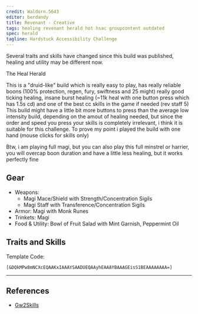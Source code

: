 ```yaml
---
credit: Waldorn.5643
editor: berdandy
title: Revenant - Creative
tags: healing revenant herald hot hsac groupcontent outdated
spec: herald
tagline: Hardstuck Accessibility Challenge
---
```


Several traits and skills have changed since this build was published, healing and utility may be different now.

The Heal Herald

This is a "druid-like" build which is really easy to play, has really reliable boons (100% protection, regen, fury, swiftness and 25 might) really good ticking healing, insane burst healing (~11k heal with one button press which has 1.5s cd) and one of the best cc skills in the game if needed (rev staff 5)
This build might have a little bit more buttons to press than the average low intensity build, depending on the amout of healing needed, but since the order and speed you press your skills is completely irrelevant, i think it is suitable for this challenge. To prove my point i played the build with one hand (mouse clicks for skills only)

Btw, i am playing full magi, but you can also play this full minstrel or harrier, you will overcap boon duration and have a little less healing, but it works perfectly fine

## Gear

- Weapons: 
  - Magi Mace/Shield with Strength/Concentration Sigils
  - Magi Staff with Transference/Concentration Sigils
- Armor: Magi with Monk Runes
- Trinkets: Magi
- Food & Utility: Bowl of Fruit Salad with Mint Garnish, Peppermint Oil

## Traits and Skills

Template Code:

`[&DQkMPw8mNCXcEQAAKxIAAAYSAADUEQAAyhEAAAYBAAAGEisS1BEAAAAAAAA=]`

---

<div
  data-armory-embed='skills'
  data-armory-ids='62719,62962,62832,62878,62942'
>
</div>
<div
  data-armory-embed='specializations'
  data-armory-ids='12,15,52'
  data-armory-12-traits='1822,1818,1820'
  data-armory-15-traits='1767,1786,1800'
  data-armory-52-traits='1813,1738,1772'
>
</div>
<script async src='https://unpkg.com/armory-embeds@^0.x.x/armory-embeds.js'></script>



## References

- [Gw2Skills](http://gw2skills.net/editor/?PmxAk6ZllQKMKyiNRXsKCjFSisBqgn/lZrE-zxIYwojvQCsAqOCSPF89gEK7h3S7DbA-e)

